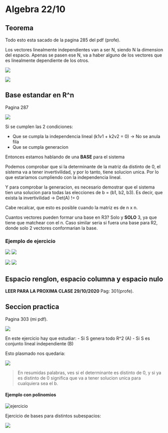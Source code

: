 # Algebra 22/10

## Teorema
Todo esto esta sacado de la pagina 285 del pdf (profe).

Los vectores linealmente independientes van a ser N, siendo N la dimension del espacio. Apenas se pasen ese N, va a haber alguno de los vectores que es linealmente dependiente de los otros.

![](https://i.imgur.com/tAXlrah.png)

![](https://i.imgur.com/VdcIIFh.png)

## Base estandar en R^n
Pagina 287

![](https://i.imgur.com/UnlsIve.png)

Si se cumplen las 2 condiciones:
- Que se cumpla la independencia lineal (k1v1 + k2v2 = 0) -> No se anula fila
- Que se cumpla generacion

Entonces estamos hablando de una **BASE** para el sistema

Podemos comprobar que si la determinante de la matriz da distinto de 0, el sistema va a tener invertivilidad, y por lo tanto, tiene solucion unica. Por lo que estariamos cumpliendo con la independencia lineal.

Y para comprobar la generacion, es necesario demostrar que el sistema tien una solucion para todas las elecciones de b = (b1, b2, b3). Es decir, que exista la invertivilidad -> Det(A) != 0

Cabe recalcar, que esto es posible cuando la matriz es de n x n.

Cuantos vectores pueden formar una base en R3?
Solo y **SOLO** 3, ya que tiene que matchear con el n. Caso similar seria si fuera una base para R2, donde solo 2 vectores conformarian la base.

### Ejemplo de ejercicio
![](https://i.imgur.com/dYcduiM.png)
![](https://i.imgur.com/xvwJDYp.png)

![](https://i.imgur.com/857EqST.png)
![](https://i.imgur.com/P4fIIre.png)

## Espacio renglon, espacio columna y espacio nulo
**LEER PARA LA PROXIMA CLASE 29/10/2020** Pag: 301(profe).

## Seccion practica
Pagina 303 (mi pdf).

![](https://i.imgur.com/N0mGCOw.png)

En este ejercicio hay que estudiar:
	- Si S genera todo R^2 (A)
	- Si S es conjunto lineal independiente (B)

Esto plasmado nos quedaria:

![](https://i.imgur.com/AmLvuvd.png)

> En resumidas palabras, ves si el determinante es distinto de 0, y si ya es distinto de 0 significa que va a tener solucion unica para cualquiera sea el b.

#### Ejemplo con polinomios

![ejercicio](https://i.imgur.com/vj5e5zY.png)

Ejercicio de bases para distintos subespacios:

![](https://i.imgur.com/h534Cc5.png)